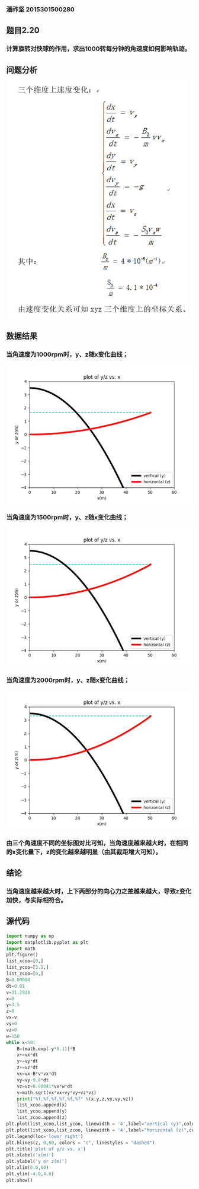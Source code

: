 ### 潘祚坚 2015301500280

## 题目2.20
### 计算旋转对快球的作用，求出1000转每分钟的角速度如何影响轨迹。

## 问题分析
![picture](https://github.com/paaaaaan/Computational_physics_2015301500280/blob/5.0/picture4.png)

## 数据结果
### 当角速度为1000rpm时，y、z随x变化曲线；
![picture](https://github.com/paaaaaan/Computational_physics_2015301500280/blob/files/picture5.png)
### 当角速度为1500rpm时，y、z随x变化曲线；
![picture](https://github.com/paaaaaan/Computational_physics_2015301500280/blob/files/picture6.png)
### 当角速度为2000rpm时，y、z随x变化曲线；
![picture](https://github.com/paaaaaan/Computational_physics_2015301500280/blob/files/picture7.png)
### 由三个角速度不同的坐标图对比可知，当角速度越来越大时，在相同的x变化量下，z的变化越来越明显（由其截距增大可知）。
## 结论
### 当角速度越来越大时，上下两部分的向心力之差越来越大，导致z变化加快，与实际相符合。
 
## 源代码
```python
import numpy as np
import matplotlib.pyplot as plt
import math
plt.figure()
list_xcoo=[0,]
list_ycoo=[3.5,]
list_zcoo=[0,]
B=0.00004
dt=0.01
v=31.2928
x=0
y=3.5
z=0
vx=v
vy=0
vz=0
w=150
while x<50: 
    B=(math.exp(-y*0.1))*B       
    x+=vx*dt
    y+=vy*dt
    z+=vz*dt
    vx=vx-B*v*vx*dt
    vy=vy-9.8*dt
    vz=vz+0.00041*vx*w*dt
    v=math.sqrt(vx*vx+vy*vy+vz*vz)
    print("%f,%f,%f,%f,%f,%f" %(x,y,z,vx,vy,vz))  
    list_xcoo.append(x)
    list_ycoo.append(y)
    list_zcoo.append(z)
plt.plot(list_xcoo,list_ycoo, linewidth = '4',label="vertical (y)",color="black")
plt.plot(list_xcoo,list_zcoo, linewidth = '4',label="horizontal (z)",color="red")
plt.legend(loc='lower right')
plt.hlines(z, 0,50, colors = "c", linestyles = "dashed")
plt.title('plot of y/z vs. x')
plt.xlabel('x(m)')
plt.ylabel('y or z(m)')
plt.xlim(0.0,60)
plt.ylim(-4.0,4.0)
plt.show()
```


